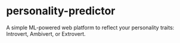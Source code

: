 # personality-predictor
A simple ML-powered web platform to reflect your personality traits: Introvert, Ambivert, or Extrovert.
